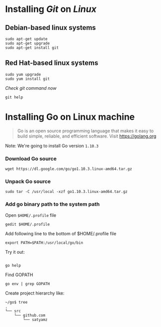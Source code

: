 # Installing *Git* on *Linux*

## Debian-based linux systems

```shell
sudo apt-get update
sudo apt-get upgrade
sudo apt-get install git
```

## Red Hat-based linux systems


```shell
sudo yum upgrade
sudo yum install git
```

*Check git command now*

```shell
git help
```

# Installing Go on Linux machine

> Go is an open source programming language that makes it easy to build simple, reliable, and efficient software. 
> Visit https://golang.org

Note: We're going to install Go version `1.10.3`

### Download Go source

```shell
wget https://dl.google.com/go/go1.10.3.linux-amd64.tar.gz
```

### Unpack Go source

```shell
sudo tar -C /usr/local -xzf go1.10.3.linux-amd64.tar.gz
```

### Add go binary path to the system path

Open `$HOME/.profile` file
```shell
gedit $HOME/.profile   
```
Add following line to the bottom of $HOME/.profile file

```shell
export PATH=$PATH:/usr/local/go/bin
```

Try it out:
```shell

go help
```

Find GOPATH
```shell
go env | grep GOPATH

```
Create project hierarchy like:

```shell
~/go$ tree 
.
└── src
    └── github.com
        └── satyamz

```